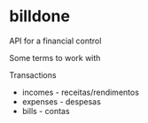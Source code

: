# billdone
API for a financial control

Some terms to work with

Transactions 
 - incomes 	- receitas/rendimentos
 - expenses - despesas
 - bills 		- contas


